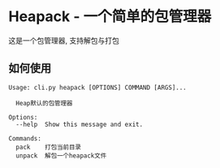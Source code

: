 # Heapack - 一个简单的包管理器

这是一个包管理器, 支持解包与打包

## 如何使用
```
Usage: cli.py heapack [OPTIONS] COMMAND [ARGS]...

  Heap默认的包管理器

Options:
  --help  Show this message and exit.

Commands:
  pack    打包当前目录
  unpack  解包一个heapack文件
```